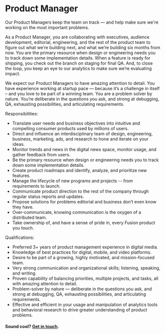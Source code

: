 # Product Manager

Our Product Managers keep the team on track — and help make sure we're working on the most important problems.

As a Product Manager, you are collaborating with executives, audience development, editorial, engineering, and the rest of the product team to figure out what we’re building next, and what we’re building six months from now. You are the primary resource when design or engineering needs you to track down some implementation details. When a feature is ready for shipping, you check out the branch on staging for final QA. And, to close the loop, you keep an eye to our analytics to make sure we’re evaluating impact.

We expect our Product Managers to have amazing attention to detail. You have experience working at startup pace — because it’s a challenge in itself – and you love to be part of a winning team. You are a problem solver by nature. You’re deliberate in the questions you ask, and strong at debugging, QA, exhausting possibilities, and articulating requirements.

Responsibilities:
- Translate user needs and business objectives into intuitive and compelling consumer products used by millions of users.
- Direct and influence an interdisciplinary team of design, engineering, business, marketing, ads, and research to hone and iterate on your ideas.
- Monitor trends and news in the digital news space, monitor usage, and gather feedback from users.
- Be the primary resource when design or engineering needs you to track down some implementation details.
- Create product roadmaps and identify, analyze, and prioritize new features.
- Manage the lifecycle of new programs and projects -- from requirements to launch.
- Communicate product direction to the rest of the company through regular status reports and updates.
- Propose solutions for problems editorial and business don’t even know they have.
- Over-communicate, knowing communication is the oxygen of a distributed team.
- Take ownership of, and have a sense of pride in, every Fusion product you touch.

Qualifications:
- Preferred 3+ years of product management experience in digital media.
- Knowledge of best practices for digital, mobile, and video platforms.
- Desire to be part of a growing, highly motivated, and mission-focused team.
- Very strong communication and organizational skills; listening, speaking, and writing.
- Proven capability of balancing priorities, multiple projects, and tasks, all with amazing attention to detail.
- Problem-solver by nature — deliberate in the questions you ask, and strong at debugging, QA, exhausting possibilities, and articulating requirements.
- Effective and efficient in your usage and manipulation of analytics tools and behavioral research to drive greater understanding of product problems.

#### Sound cool? [Get in touch](mailto:tech-jobs@fusion.net).

